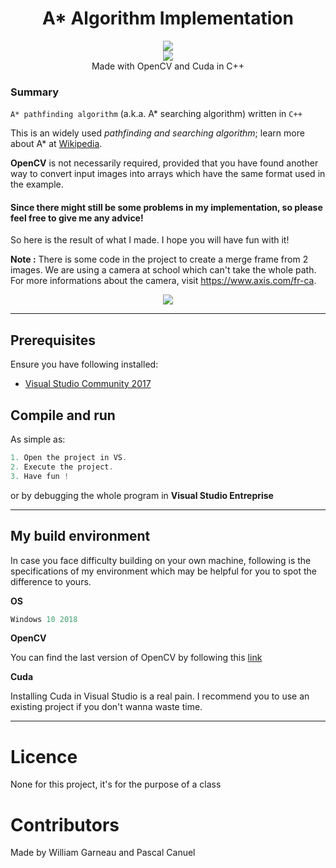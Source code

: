  <h1 align="center">A* Algorithm Implementation</h1> 
  <p align="center">
  <img src="https://img.shields.io/badge/License-MIT-blue.svg"><br>
  <img src="https://api.codacy.com/project/badge/Grade/e28ff30817f945c4b782a383e2711f8d"/></a><br>
  Made with OpenCV and Cuda in C++
  </p>

### Summary
`A* pathfinding algorithm` (a.k.a. A* searching algorithm) written in `C++`

This is an widely used *pathfinding and searching algorithm*; learn more about A* at [Wikipedia](https://en.wikipedia.org/wiki/A*_search_algorithm).

**OpenCV** is not necessarily required, provided that you have found another way to convert input images into arrays which have the same format used in the example.

#### Since there might still be some problems in my implementation, so please feel free to give me any advice!

So here is the result of what I made. I hope you will have fun with it!

**Note :** There is some code in the project to create a merge frame from 2 images. We are using a camera at school which can't take the whole path. For more informations about the camera, visit https://www.axis.com/fr-ca.

<p align="center">
  <img src="https://user-images.githubusercontent.com/33030290/48629115-cd0ef880-e986-11e8-9aee-0a27e89308ca.PNG"><br>
</p>

---

## Prerequisites

Ensure you have following installed:

  - [Visual Studio Community 2017](https://visualstudio.microsoft.com/downloads/)

## Compile and run

As simple as:

```c++
1. Open the project in VS.
2. Execute the project.
3. Have fun !
```

or by debugging the whole program in **Visual Studio Entreprise**

---

## My build environment

In case you face difficulty building on your own machine, 
following is the specifications of my environment which may be 
helpful for you to spot the difference to yours.

<b>OS</b>

```c++
Windows 10 2018
```

<b>OpenCV</b>

You can find the last version of OpenCV by following this [link](https://www.opencv.org/)

<b>Cuda</b>

Installing Cuda in Visual Studio is a real pain. I recommend you to use an existing project if you don't wanna waste time.

---

# Licence

None for this project, it's for the purpose of a class


# Contributors

Made by William Garneau and Pascal Canuel
